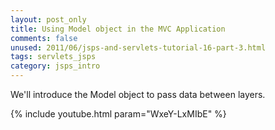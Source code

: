 ```yaml
---           
layout: post_only
title: Using Model object in the MVC Application
comments: false
unused: 2011/06/jsps-and-servlets-tutorial-16-part-3.html
tags: servlets_jsps
category: jsps_intro
---
```


We'll introduce the Model object to pass data between layers.

{% include youtube.html param="WxeY-LxMIbE" %}
